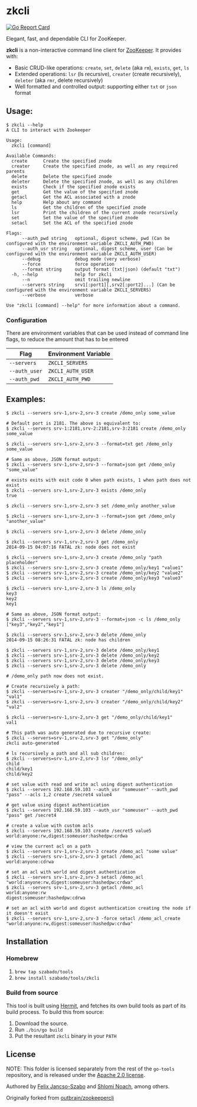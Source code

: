 # zkcli

[![Go Report Card](https://goreportcard.com/badge/github.com/szabado/zkcli)](https://goreportcard.com/report/github.com/szabado/zkcli)

Elegant, fast, and dependable CLI for ZooKeeper.

**zkcli** is a non-interactive command line client for [ZooKeeper](http://zookeeper.apache.org/). It provides with:

 * Basic CRUD-like operations: `create`, `set`, `delete` (aka `rm`), `exists`, `get`, `ls`
 * Extended operations: `lsr` (ls recursive), `creater` (create recursively), `deleter` (aka `rmr`, delete recursively)
 * Well formatted and controlled output: supporting either `txt` or `json` format

## Usage:
```
$ zkcli --help
A CLI to interact with Zookeeper

Usage:
  zkcli [command]

Available Commands:
  create      Create the specified znode
  creater     Create the specified znode, as well as any required parents
  delete      Delete the specified znode
  deleter     Delete the specified znode, as well as any children
  exists      Check if the specified znode exists
  get         Get the value of the specified znode
  getacl      Get the ACL associated with a znode
  help        Help about any command
  ls          Get the children of the specified znode
  lsr         Print the children of the current znode recursively
  set         Set the value of the specified znode
  setacl      Set the ACL of the specified znode

Flags:
      --auth_pwd string   optional, digest scheme, pwd (Can be configured with the environment variable ZKCLI_AUTH_PWD)
      --auth_usr string   optional, digest scheme, user (Can be configured with the environment variable ZKCLI_AUTH_USER)
      --debug             debug mode (very verbose)
      --force             force operation
      --format string     output format (txt|json) (default "txt")
  -h, --help              help for zkcli
      --n                 omit trailing newline
      --servers string    srv1[:port1][,srv2[:port2]...] (Can be configured with the environment variable ZKCLI_SERVERS)
      --verbose           verbose

Use "zkcli [command] --help" for more information about a command.
```

### Configuration

There are environment variables that can be used instead of command line flags, to reduce the amount that has to be entered

| Flag        | Environment Variable |
|-------------|----------------------|
| `--servers`   | `ZKCLI_SERVERS`        |
| `--auth_user` | `ZKCLI_AUTH_USER`      |
| `--auth_pwd`  | `ZKCLI_AUTH_PWD`       |

## Examples:

```
$ zkcli --servers srv-1,srv-2,srv-3 create /demo_only some_value

# Default port is 2181. The above is equivalent to:
$ zkcli --servers srv-1:2181,srv-2:2181,srv-3:2181 create /demo_only some_value

$ zkcli --servers srv-1,srv-2,srv-3 --format=txt get /demo_only
some_value

# Same as above, JSON format output:
$ zkcli --servers srv-1,srv-2,srv-3 --format=json get /demo_only
"some_value"

# exists exits with exit code 0 when path exists, 1 when path does not exist 
$ zkcli --servers srv-1,srv-2,srv-3 exists /demo_only
true

$ zkcli --servers srv-1,srv-2,srv-3 set /demo_only another_value

$ zkcli --servers srv-1,srv-2,srv-3 --format=json get /demo_only
"another_value"

$ zkcli --servers srv-1,srv-2,srv-3 delete /demo_only

$ zkcli --servers srv-1,srv-2,srv-3 get /demo_only
2014-09-15 04:07:16 FATAL zk: node does not exist

$ zkcli --servers srv-1,srv-2,srv-3 create /demo_only "path placeholder"
$ zkcli --servers srv-1,srv-2,srv-3 create /demo_only/key1 "value1"
$ zkcli --servers srv-1,srv-2,srv-3 create /demo_only/key2 "value2"
$ zkcli --servers srv-1,srv-2,srv-3 create /demo_only/key3 "value3"

$ zkcli --servers srv-1,srv-2,srv-3 ls /demo_only
key3
key2
key1

# Same as above, JSON format output:
$ zkcli --servers srv-1,srv-2,srv-3 --format=json -c ls /demo_only
["key3","key2","key1"]

$ zkcli --servers srv-1,srv-2,srv-3 delete /demo_only
2014-09-15 08:26:31 FATAL zk: node has children

$ zkcli --servers srv-1,srv-2,srv-3 delete /demo_only/key1
$ zkcli --servers srv-1,srv-2,srv-3 delete /demo_only/key2
$ zkcli --servers srv-1,srv-2,srv-3 delete /demo_only/key3
$ zkcli --servers srv-1,srv-2,srv-3 delete /demo_only

# /demo_only path now does not exist.

# Create recursively a path:
$ zkcli --servers=srv-1,srv-2,srv-3 creater "/demo_only/child/key1" "val1"
$ zkcli --servers=srv-1,srv-2,srv-3 creater "/demo_only/child/key2" "val2"

$ zkcli --servers=srv-1,srv-2,srv-3 get "/demo_only/child/key1"
val1

# This path was auto generated due to recursive create:
$ zkcli --servers=srv-1,srv-2,srv-3 get "/demo_only" 
zkcli auto-generated

# ls recursively a path and all sub children:
$ zkcli --servers=srv-1,srv-2,srv-3 lsr "/demo_only" 
child
child/key1
child/key2

# set value with read and write acl using digest authentication
$ zkcli --servers 192.168.59.103 --auth_usr "someuser" --auth_pwd "pass" --acls 1,2 create /secret4 value4

# get value using digest authentication
$ zkcli --servers 192.168.59.103 --auth_usr "someuser" --auth_pwd "pass" get /secret4

# create a value with custom acls
$ zkcli --servers 192.168.59.103 create /secret5 value5 world:anyone:rw,digest:someuser:hashedpw:crdwa

# view the current acl on a path
$ zkcli --servers srv-1,srv-2,srv-3 create /demo_acl "some value"
$ zkcli --servers srv-1,srv-2,srv-3 getacl /demo_acl
world:anyone:cdrwa

# set an acl with world and digest authentication
$ zkcli --servers srv-1,srv-2,srv-3 setacl /demo_acl "world:anyone:rw,digest:someuser:hashedpw:crdwa"
$ zkcli --servers srv-1,srv-2,srv-3 getacl /demo_acl
world:anyone:rw
digest:someuser:hashedpw:cdrwa

# set an acl with world and digest authentication creating the node if it doesn't exist
$ zkcli --servers srv-1,srv-2,srv-3 -force setacl /demo_acl_create "world:anyone:rw,digest:someuser:hashedpw:crdwa"
```

## Installation

### Homebrew
1. `brew tap szabado/tools`
2. `brew install szabado/tools/zkcli`

### Build from source

This tool is built using [Hermit](https://github.com/cashapp/hermit), and fetches its own build tools as part of its build process. To build this from source:
1. Download the source.
2. Run `./bin/go build`
3. Put the resultant `zkcli` binary in your `PATH`

## License

NOTE: This folder is licensed separately from the rest of the `go-tools` repository, and is released under the [Apache 2.0 license](https://github.com/szabado/zkcli/blob/master/LICENSE).

Authored by [Felix Jancso-Szabo](https://github.com/szabado) and [Shlomi Noach](https://github.com/shlomi-noach), among others.

Originally forked from [outbrain/zookeepercli](https://github.com/outbrain/zookeepercli)
 